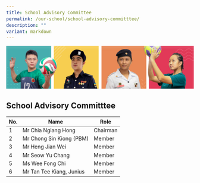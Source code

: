 ```yaml
---
title: School Advisory Committee
permalink: /our-school/school-advisory-committtee/
description: ""
variant: markdown
---
```

![](/images/Our%20School/subbanner.jpg)

## School Advisory Committtee

<table>
<thead>
  <tr>
    <th>No.<br></th>
    <th>Name<br></th>
    <th>Role<br></th>
  </tr>
</thead>
<tbody>
  <tr>
    <td>1<br></td>
    <td>Mr Chia Ngiang Hong<br></td>
    <td>Chairman<br></td>
  </tr>
  <tr>
    <td>2<br></td>
    <td>Mr Chong Sin Kiong (PBM) <br></td>
    <td>Member<br></td>
  </tr>
  <tr>
    <td>3<br></td>
    <td>Mr Heng Jian Wei<br></td>
    <td>Member <br></td>
  </tr>
  <tr>
    <td>4<br></td>
    <td>Mr Seow Yu Chang <br></td>
    <td>Member<br></td>
  </tr>
  <tr>
    <td>5<br></td>
    <td>Ms Wee Fong Chi<br></td>
    <td>Member<br></td>
  </tr>

  <tr>
    <td>6</td>
    <td>Mr Tan Tee Kiang, Junius  <br></td>
    <td>Member </td>
  </tr>
</tbody>
</table>